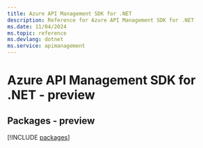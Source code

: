 ```yaml
---
title: Azure API Management SDK for .NET
description: Reference for Azure API Management SDK for .NET
ms.date: 11/04/2024
ms.topic: reference
ms.devlang: dotnet
ms.service: apimanagement
---
```

# Azure API Management SDK for .NET - preview
## Packages - preview
[!INCLUDE [packages](api-management-index.md)]